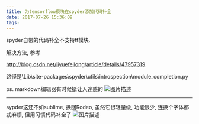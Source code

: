 ```yaml
---
title: 为tensorflow模块在spyder添加代码补全
date: 2017-07-26 15:36:09
tags:
---
```


spyder自带的代码补全不支持tf模块.

解决方法, 参考

http://blog.csdn.net/liyuefeilong/article/details/47957319

路径是\Lib\site-packages\spyder\utils\introspection\module_completion.py


ps. markdown编辑器有时候挺让人迷惑的 ![图片描述](http://otivusbsc.bkt.clouddn.com/45fc87c0-c3fd-4dd7-8304-ff98701b1103)

---

sypder这还不如sublime, 换回Rodeo, 虽然它很轻量级, 功能很少, 连换个字体都忒麻烦, 但用习惯代码补全了
![图片描述](http://otivusbsc.bkt.clouddn.com/80cbfc85-1619-4a4a-ae72-66baa05627f4)